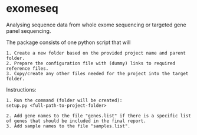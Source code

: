 # exomeseq
Analysing sequence data from whole exome sequencing or targeted gene panel sequencing.

The package consists of one python script that will

	1. Create a new folder based on the provided project name and parent folder.
	2. Prepare the configuration file with (dummy) links to required reference files.
	3. Copy/create any other files needed for the project into the target folder.

Instructions:

	1. Run the command (folder will be created):
	setup.py <full-path-to-project-folder>

	2. Add gene names to the file "genes.list" if there is a specific list of genes that should be included in the final report.
	3. Add sample names to the file "samples.list".

